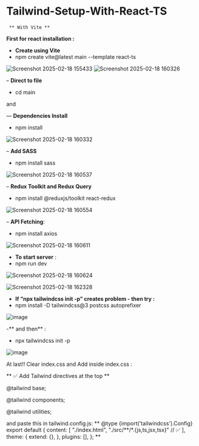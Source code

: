 # Tailwind-Setup-With-React-TS
     ** With Vite **

**First for react installation :** 
- **Create using Vite**
- npm create vite@latest main --template react-ts  

![Screenshot 2025-02-18 155433](https://github.com/user-attachments/assets/dad55c7a-5129-4cb2-bf32-030c4f7e3ae8)
![Screenshot 2025-02-18 160326](https://github.com/user-attachments/assets/5ee0bfbe-95d2-4228-bd4f-6d7c80361024)

– **Direct to file** 
- cd main
  
and 

— **Dependencies Install**
- npm install
  
![Screenshot 2025-02-18 160332](https://github.com/user-attachments/assets/9bdb4d2b-301f-463f-bc21-6ba2eba03153)

– **Add SASS**
- npm install sass

![Screenshot 2025-02-18 160537](https://github.com/user-attachments/assets/e4ab52e2-2855-43b5-bea7-6fc4dabdac2a)

– **Redux Toolkit and Redux Query**
- npm install @reduxjs/toolkit react-redux

![Screenshot 2025-02-18 160554](https://github.com/user-attachments/assets/4a83e640-642b-40b4-aff8-822d6b6702a3)

– **API Fetching**: 
- npm install axios

![Screenshot 2025-02-18 160611](https://github.com/user-attachments/assets/569c1b29-8440-44f1-9258-5ee4fe36569e)

- **To start server** :
- npm run dev

![Screenshot 2025-02-18 160624](https://github.com/user-attachments/assets/1e0f97b0-2419-409b-a074-b54fc0a48033)

![Screenshot 2025-02-18 162328](https://github.com/user-attachments/assets/84ab60f7-71ac-438f-aec7-2d3c70fbf491)

- **If “npx tailwindcss init -p” creates problem - then try :**
-  npm install -D tailwindcss@3 postcss autoprefixer 

![image](https://github.com/user-attachments/assets/36ae41e3-536c-4fce-b902-cf344bb2f82e)

-** and then** : 
- npx tailwindcss init -p
  
![image](https://github.com/user-attachments/assets/e7eee133-7513-42ef-984e-4cbea2d2de3c)

At last!! Clear index.css and Add inside index.css : 

** ✅ Add Tailwind directives at the top **

@tailwind base;

@tailwind components;

@tailwind utilities;



and paste this in tailwind.config.js: 
**
@type {import('tailwindcss').Config}
export default {
  content: [
    "./index.html",
    "./src/**/*.{js,ts,jsx,tsx}" // ✅ 
  ],
  theme: {
    extend: {},
  },
  plugins: [],
};  **

 
